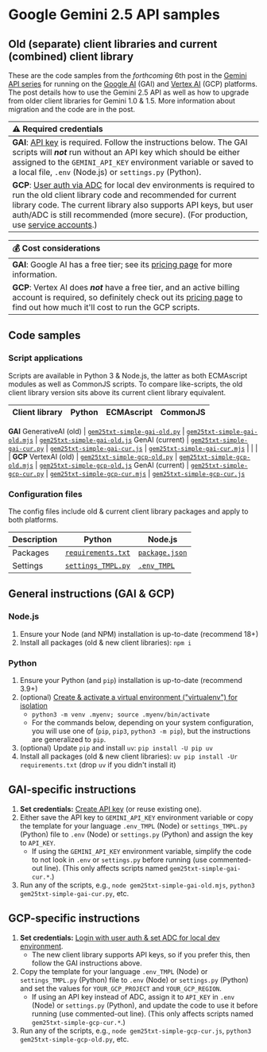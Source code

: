 # Google Gemini 2.5 API samples

## Old (separate) client libraries and current (combined) client library

These are the code samples from the _forthcoming_ 6th post in the [Gemini API series](https://dev.to/wescpy/series/27183) for running on the [Google AI](https://ai.google.dev) (GAI) and [Vertex AI](https://cloud.google.com/vertex-ai) (GCP) platforms. The post details how to use the Gemini 2.5 API as well as how to upgrade from older client libraries for Gemini 1.0 & 1.5. More information about migration and the code are in the post.

| :warning: Required credentials |
|:---------------------------|
| **GAI**: [API key](https://cloud.google.com/docs/authentication/api-keys-use) is required. Follow the instructions below. The GAI scripts will ***not*** run without an API key which should be either assigned to the `GEMINI_API_KEY` environment variable or saved to a local file, `.env` (Node.js) or `settings.py` (Python). |
| **GCP**: [User auth via ADC](https://cloud.google.com/docs/authentication/set-up-adc-local-dev-environment) for local dev environments is required to run the old client library code and recommended for current library code. The current library also supports API keys, but user auth/ADC is still recommended (more secure). (For production, use [service accounts](https://cloud.google.com/docs/authentication#service-accounts).)

| :moneybag: Cost considerations |
|:---------------------------|
| **GAI**: Google AI has a free tier; see its [pricing page](https://ai.google.dev/pricing) for more information. |
| **GCP**: Vertex AI does ***not*** have a free tier, and an active billing account is required, so definitely check out its [pricing page](https://cloud.google.com/vertex-ai/generative-ai/pricing) to find out how much it'll cost to run the GCP scripts. |


## Code samples

### Script applications
Scripts are available in Python 3 & Node.js, the latter as both ECMAscript modules as well as CommonJS scripts. To compare like-scripts, the old client library version sits above its current client library equivalent.

Client library | Python | ECMAscript | CommonJS
--- | --- | --- | ---
**GAI**
GenerativeAI (old) | [`gem25txt-simple-gai-old.py`](/gemini/gem25/gem25txt-simple-gai-old.py) | [`gem25txt-simple-gai-old.mjs`](/gemini/gem25/gem25txt-simple-gai-old.mjs) | [`gem25txt-simple-gai-old.js`](/gemini/gem25/gem25txt-simple-gai-old.js)
GenAI (current) | [`gem25txt-simple-gai-cur.py`](/gemini/gem25/gem25txt-simple-gai-cur.py) | [`gem25txt-simple-gai-cur.js`](/gemini/gem25/gem25txt-simple-gai-cur.js) | [`gem25txt-simple-gai-cur.mjs`](/gemini/gem25/gem25txt-simple-gai-cur.mjs)
 | | | |
**GCP**
VertexAI (old) | [`gem25txt-simple-gcp-old.py`](/gemini/gem25/gem25txt-simple-gcp-old.py) | [`gem25txt-simple-gcp-old.mjs`](/gemini/gem25/gem25txt-simple-gcp-old.mjs) | [`gem25txt-simple-gcp-old.js`](/gemini/gem25/gem25txt-simple-gcp-old.js)
GenAI (current) | [`gem25txt-simple-gcp-cur.py`](/gemini/gem25/gem25txt-simple-gcp-cur.py) | [`gem25txt-simple-gcp-cur.mjs`](/gemini/gem25/gem25txt-simple-gcp-cur.mjs) | [`gem25txt-simple-gcp-cur.js`](/gemini/gem25/gem25txt-simple-gcp-cur.js)

### Configuration files
The config files include old & current client library packages and apply to both platforms.

Description | Python | Node.js
--- | --- | ---
Packages | [`requirements.txt`](/gemini/gem25/requirements.txt) | [`package.json`](/gemini/gem25/package.json)
Settings | [`settings_TMPL.py`](/gemini/gem25/settings_TMPL.py) | [`.env_TMPL`](/gemini/gem25/.env_TMPL)


## General instructions (GAI & GCP)

### Node.js
1. Ensure your Node (and NPM) installation is up-to-date (recommend 18+)
1. Install all packages (old & new client libraries): `npm i`

### Python
1. Ensure your Python (and `pip`) installation is up-to-date (recommend 3.9+)
1. (optional) [Create & activate a virtual environment ("virtualenv") for isolation](https://packaging.python.org/en/latest/guides/installing-using-pip-and-virtual-environments/#create-and-use-virtual-environments)
    - `python3 -m venv .myenv; source .myenv/bin/activate`
    - For the commands below, depending on your system configuration, you will use one of (`pip`, `pip3`, `python3 -m pip`), but the instructions are generalized to `pip`.
1. (optional) Update `pip` and install `uv`: `pip install -U pip uv`
1. Install all packages (old & new client libraries): `uv pip install -Ur requirements.txt` (drop `uv` if you didn't install it)


## GAI-specific instructions

1. **Set credentials:** [Create API key](https://makersuite.google.com/app/apikey) (or reuse existing one).
1. Either save the API key to `GEMINI_API_KEY` environment variable or copy the template for your language `.env_TMPL` (Node) or `settings_TMPL.py` (Python) file to `.env` (Node) or `settings.py` (Python) and assign the key to `API_KEY`.
    - If using the `GEMINI_API_KEY` environment variable, simplify the code to not look in `.env` or `settings.py` before running (use commented-out line). (This only affects scripts named `gem25txt-simple-gai-cur.*`.)
1. Run any of the scripts, e.g., `node gem25txt-simple-gai-old.mjs`, `python3 gem25txt-simple-gai-cur.py`, etc.

## GCP-specific instructions

1. **Set credentials:** [Login with user auth & set ADC for local dev environment](https://cloud.google.com/docs/authentication/set-up-adc-local-dev-environment).
    - The new client library supports API keys, so if you prefer this, then follow the GAI instructions above.
1. Copy the template for your language `.env_TMPL` (Node) or `settings_TMPL.py` (Python) file to `.env` (Node) or `settings.py` (Python) and set the values for `YOUR_GCP_PROJECT` and `YOUR_GCP_REGION`.
    - If using an API key instead of ADC, assign it to `API_KEY` in `.env` (Node) or `settings.py` (Python), and update the code to use it before running (use commented-out line). (This only affects scripts named `gem25txt-simple-gcp-cur.*`.)
1. Run any of the scripts, e.g., `node gem25txt-simple-gcp-cur.js`, `python3 gem25txt-simple-gcp-old.py`, etc.
